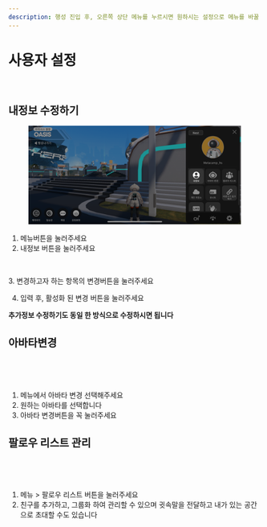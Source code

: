 ```yaml
---
description: 행성 진입 후, 오른쪽 상단 메뉴를 누르시면 원하시는 설정으로 메뉴를 바꿀 수 있습니다
---
```


# 사용자 설정

<figure><img src="../.gitbook/assets/스크린샷 2023-11-10 오후 3.16.48 복사.png" alt=""><figcaption></figcaption></figure>

## 내정보 수정하기

<figure><img src="../.gitbook/assets/IMG_1194.PNG" alt=""><figcaption></figcaption></figure>

1. 메뉴버튼을 눌러주세요
2. 내정보 버튼을 눌러주세요

<figure><img src="../.gitbook/assets/스크린샷 2023-11-10 오후 3.30.27 복사.png" alt=""><figcaption></figcaption></figure>

3\. 변경하고자 하는 항목의 변경버튼을 눌러주세요

4. 입력 후, 활성화 된 변경 버튼을 눌러주세요

**추가정보 수정하기도 동일 한 방식으로 수정하시면 됩니다**

## 아바타변경



<figure><img src="../.gitbook/assets/스크린샷-2023-11-10-오후-6.15.27.png" alt=""><figcaption></figcaption></figure>

<figure><img src="../.gitbook/assets/스크린샷-2023-11-10-오후-3.52.19.png" alt=""><figcaption></figcaption></figure>

1. 메뉴에서 아바타 변경 선택해주세요
2. 원하는 아바타를 선택합니다
3. 아바타 변경버튼을 꼭 눌러주세요

## 팔로우 리스트 관리



<figure><img src="../.gitbook/assets/스크린샷-2023-11-10-오후-6.15.28.png" alt=""><figcaption></figcaption></figure>

<figure><img src="../.gitbook/assets/스크린샷 2023-11-10 오후 4.47.27 (2).png" alt=""><figcaption></figcaption></figure>

1. 메뉴 > 팔로우 리스트 버튼을 눌러주세요&#x20;
2. 친구를 추가하고, 그룹화 하여 관리할 수 있으며 귓속말을 전달하고 내가 있는 공간으로 초대할 수도 있습니다&#x20;

